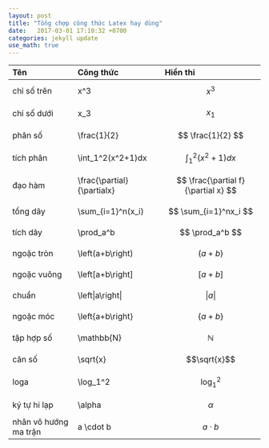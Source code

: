 ```yaml
---
layout: post
title: "Tổng chợp công thức Latex hay dùng"
date:   2017-03-01 17:10:32 +0700
categories: jekyll update
use_math: true
---
```


| Tên | Công thức | Hiển thi |
| :--- | :--- | :--- |
| chỉ số trên | x^3 | $$ x^3 $$ |
| chỉ số dưới | x\_3 | $$ x_1 $$ |
| phân số | \frac{1}{2} | $$ \frac{1}{2} $$ |
| tích phân | \int\_1^2\(x^2+1\)dx | $$ \int_1^2(x^2+1)dx $$ |
| đạo hàm | \frac{\partial}{\partialx} | $$ \frac{\partial f}{\partial x} $$ |
| tổng dãy | \sum\_{i=1}^n\(x\_i\) | $$ \sum_{i=1}^nx_i $$ |
| tích dãy | \prod\_a^b | $$ \prod_a^b $$ |
| ngoặc tròn | \left\(a+b\right\) | $$ \left( a+b \right) $$ |
| ngoặc vuông | \left\[a+b\right\] | $$ \left[ a+b \right] $$ |
| chuẩn | \left\\|a\right\\| | $$\left\| a \right\|$$ |
| ngoặc móc | \left{a+b\right} | $$ \left\{ a+b \right\} $$ |
| tập hợp số | \mathbb{N} | $$\mathbb{N} $$ |
| căn số | \sqrt{x} | $$\sqrt{x}$$ |
| loga | \log\_1^2 | $$\log_1^2$$ |
| ký tự hi lạp | \alpha | $$\alpha$$ |
| nhân vô hướng ma trận | a \cdot b | $$a \cdot b$$ |
